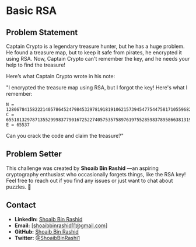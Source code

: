 # Basic RSA

## Problem Statement
Captain Crypto is a legendary treasure hunter, but he has a huge problem. He found a treasure map, but to keep it safe from pirates, he encrypted it using RSA. Now, Captain Crypto can't remember the key, and he needs your help to find the treasure!

Here’s what Captain Crypto wrote in his note:

"I encrypted the treasure map using RSA, but I forgot the key! Here's what I remember:
```
N = 1280678415822214057864524798453297819181910621573945477544758171055968245116423923
C = 655181329787135529998377901672522740575357589761975528598378958663813197501927937
E = 65537
```
Can you crack the code and claim the treasure?"

## Problem Setter

This challenge was created by **Shoaib Bin Rashid** —an aspiring cryptography enthusiast who occasionally forgets things, like the RSA key! 
Feel free to reach out if you find any issues or just want to chat about puzzles. 🧩

## Contact  
- **LinkedIn:** [Shoaib Bin Rashid](https://www.linkedin.com/in/shoaib-bin-rashid/)  
- **Email:** [shoaibbinrashid11@gmail.com]  
- **GitHub:** [Shoaib Bin Rashid](https://github.com/Shoaib-Bin-Rashid)  
- **Twitter:** [@ShoaibBinRashi1](https://x.com/ShoaibBinRashi1)  
